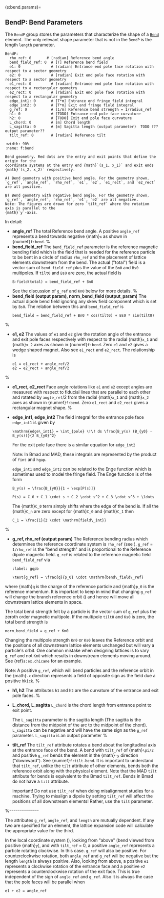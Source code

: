 (s:bend.params)=
## BendP: Bend Parameters

The `BendP` group stores the parameters that characterize the shape of a [`Bend`](#s:bend) element. 
The only relevant shape parameter that is not in the `BendP` is the
length `length` parameter.

```{code} yaml
BendP:
  rho_ref: 0       # [radian] Reference bend angle
  bend_field_ref: 0  # [T] Reference bend field
  e1: 0              # [radian] Entrance end pole face rotation with respect to a sector geometry
  e2: 0              # [radian] Exit end pole face rotation with respect to a sector geometry
  e1_rect: 0         # [radian] Entrance end pole face rotation with respect to a rectangular geometry
  e2_rect: 0         # [radian] Exit end pole face rotation with respect to a rectangular geometry
  edge_int1: 0       # [T*m] Entrance end fringe field integral
  edge_int2: 0       # [T*m] Exit end fringe field integral
  g_ref: 0           # [1/m] Reference bend strength = 1/radius_ref
  h1: 0              # [TODO] Entrance end pole face curvature
  h2: 0              # [TODO] Exit end pole face curvature
  L_chord: 0         # [m] Chord length
  L_sagitta: 0       # [m] Sagitta length (output parameter)  TODO ??? output parameter??
  tilt_ref: 0        # [radian] Reference tilt
```

```{figure} figures/bend.svg
:width: 90%
:name: f:bend
 
Bend geometry. Red dots are the entry and exit points that define the origin for the
coordinate systems at the entry end {math}`(s_1, x_1)` and exit ends {math}`(s_2, x_2)` respectively.

A) Bend geometry with positive bend angle. For the geometry shown,
`g_ref`, `angle_ref`, `rho_ref`, `e1`, `e2`, `e1_rect`, and `e2_rect` are all positive.

B) Bend geometry with negative bend angle. For the geometry shown,
`g_ref`, `angle_ref`, `rho_ref`, `e1`, `e2` are all negative.
Note: The figures are drawn for zero `tilt_ref` where the rotation axis is parallel to the
{math}`y`-axis.
```

In detail:
- **angle_ref**
The total Reference bend angle. A positive `angle_ref` represents a
bend towards negative {math}`x` as shown in {numref}`f:bend`.
%
- **bend_field_ref**
The `bend_field_ref` parameter is the reference magnetic bending field which is the field
that is needed for the reference particle to be bent in a circle of radius `rho_ref`
and the placement of lattice elements downstream from the bend. The actual ("total") field is
a vector sum of
`bend_field_ref` plus the value of the `Bn0`  and `Bs0` multipoles. If `tilt0` and `Bs0`
are zero, the actual field is
  ```{code} yaml
  B-field(total) = bend_field_ref + Bn0
  ```
  See the discussion of `g_ref` and `Kn0` below for more details.
%
- **bend_field (output param), norm_bend_field (output_param)**
The actual dipole bend field ignoring any skew field component which is set by `Bs0`.
The relation between this and `bend_field_ref` is
  ```{code} yaml
  bend_field = bend_field_ref + Bn0 * cos(tilt0) + Bs0 * sin(tilt0)
  ```
%
- **e1, e2**
The values of `e1` and `e2` give the rotation angle of the entrance and exit pole faces
respectively with respect to the radial {math}`x_1` and {math}`x_2` axes as shown in {numref}`f:bend`.
Zero `e1` and `e2` gives a wedge shaped magnet.
Also see `e1_rect` and `e2_rect`. The relationship is
  ```{code} yaml
  e1 = e1_rect + angle_ref/2 
  e2 = e2_rect + angle_ref/2
  ```
%
- **e1_rect, e2_rect**
Face angle rotations like `e1` and `e2` except angles are measured with respect to
fiducial lines that are parallel to each other and rotated by `angle_ref`/2 from the radial
{math}`x_1` and {math}`x_2` axes as shown in {numref}`f:bend`.
Zero `e1_rect` and `e2_rect` gives a rectangular magnet shape.
%
- **edge_int1, edge_int2**
The field integral for the entrance pole face `edge_int1` is given by
  ```{math}
  \mathrm{edge\_int1} = \int_{pole} \!\! ds \frac{B_y(s) (B_{y0} - B_y(s))}{2 B_{y0}^2}
  ```
  For the exit pole face there is a similar equation for `edge_int2`

  Note: In Bmad and MAD, these integrals are represented by the product of `fint` and `hgap`.

  `edge_int1` and `edge_int2` can be related to the Enge function which is sometimes used to model the
  fringe field. The Enge function is of the form
  ```{math}
  B_y(s) = \frac{B_{y0}}{1 + \exp[P(s)]}
  ```
  ```{math}
  P(s) = C_0 + C_1 \cdot s + C_2 \cdot s^2 + C_3 \cdot s^3 + \ldots
  ```
  The {math}`C_0` term simply shifts where the edge of the bend is. If all the {math}`C_n` are zero except for
  {math}`C_0` and {math}`C_1` then
  ```{math}
  C_1 = \frac{1}{2 \cdot \mathrm{field\_int}}
  ```
%
- **g_ref, rho_ref (output param)**
The Reference bending radius which determines the reference coordinate system is `rho_ref` (see
[](#s:coords)). `g_ref` = `1/rho_ref` is the "bend strength" and is proportional to the Reference
dipole magnetic field. `g_ref` is related to the reference magnetic field `bend_field_ref` via
  ```{math}
  :label: gqpb

  \text{g_ref} = \frac{q}{p_0} \cdot \mathrm{bend\_field\_ref}
  ```
where {math}`q` is the charge of the reference particle and {math}`p_0` is the reference momentum.
It is important to keep in mind that changing `g_ref` will change the branch reference orbit
([](#s:ref.construct)) and hence will move all downstream lattice elements in space.

  The total bend strength felt by a particle is the vector sum of `g_ref` plus the zeroth order
magnetic multipole. If the multipole `tilt0` and `Ks0` is zero, the total bend strength is
  ```{code} yaml
  norm_bend_field = g_ref + Kn0
  ```
  Changing the multipole strength `Kn0` or `Ks0` leaves the Reference orbit and the positions of
all downstream lattice elements
unchanged but will vary a particle's orbit. One common mistake when designing lattices is to vary
`g_ref` and not `Kn0` which results in downstream elements moving around. See {ref}`s:ex.chicane`
for an example.

  Note: A positive `g_ref`, which will bend particles and the reference orbit in the {math}`-x` direction
represents a field of opposite sign as the field due a positive `hkick`.
%
- **h1, h2**
The attributes `h1` and `h2` are the curvature of the entrance and exit pole faces.
%
- **L_chord, L_sagitta** 
`L_chord` is the chord length from entrance point to exit point.

  The `L_sagitta` parameter is the sagitta length (The sagitta is the distance
from the midpoint of the arc to the midpoint of the chord). `L_sagitta` can be negative and will have
the same sign as the `g_ref` parameter. `L_sagitta` is an output parameter
%
- **tilt_ref**
The `tilt_ref` attribute rotates a bend about the longitudinal axis at the entrance face of the
bend. A bend with `tilt_ref` of {math}`\pi/2` and positive `g_ref` bends the element in the {math}`-y`
direction ("downward"). See {numref}`f:tilt.bend`. It is important to understand that `tilt_ref`,
unlike the `tilt` attribute of other elements, bends both the reference orbit along with the
physical element. Note that the MAD `tilt` attribute for bends is equivalent to the Bmad
`tilt_ref`. Bends in Bmad do not have a `tilt` attribute.

  Important! Do not use `tilt_ref` when doing misalignment studies for a machine. Trying to misalign
a dipole by setting `tilt_ref` will affect the positions of all downstream elements! Rather, use the
`tilt` parameter.

%---------------

  The attributes `g_ref`, `angle_ref`, and `length` are mutually dependent. If any two are specified for
an element, the lattice expansion code will calculate the appropriate value for the third.

  In the local coordinate system ([](#s:coords)), looking from "above" (bend viewed from positive
{math}`y`), and with `tilt_ref` = 0, a positive `angle_ref` represents a particle rotating clockwise. In
this case. `g_ref` will also be positive. For counterclockwise rotation, both `angle_ref` and `g_ref`
will be negative but the length `length` is always positive. Also, looking from above, a positive
`e1` represents a clockwise rotation of the entrance face and a positive `e2` represents a
counterclockwise rotation of the exit face. This is true independent of the sign of `angle_ref` and
`g_ref`. Also it is always the case that the pole faces will be parallel when
  ```{code} yaml
  e1 + e2 = angle_ref
  ```
